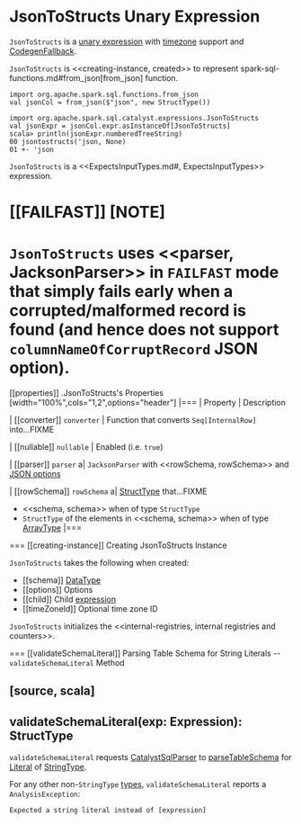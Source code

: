 # JsonToStructs Unary Expression

`JsonToStructs` is a [unary expression](UnaryExpression.md) with [timezone](Expression.md#TimeZoneAwareExpression) support and [CodegenFallback](Expression.md#CodegenFallback).

`JsonToStructs` is <<creating-instance, created>> to represent spark-sql-functions.md#from_json[from_json] function.

```text
import org.apache.spark.sql.functions.from_json
val jsonCol = from_json($"json", new StructType())

import org.apache.spark.sql.catalyst.expressions.JsonToStructs
val jsonExpr = jsonCol.expr.asInstanceOf[JsonToStructs]
scala> println(jsonExpr.numberedTreeString)
00 jsontostructs('json, None)
01 +- 'json
```

`JsonToStructs` is a <<ExpectsInputTypes.md#, ExpectsInputTypes>> expression.

[[FAILFAST]]
[NOTE]
====
`JsonToStructs` uses <<parser, JacksonParser>> in `FAILFAST` mode that simply fails early when a corrupted/malformed record is found (and hence does not support `columnNameOfCorruptRecord` JSON option).
====

[[properties]]
.JsonToStructs's Properties
[width="100%",cols="1,2",options="header"]
|===
| Property
| Description

| [[converter]] `converter`
| Function that converts `Seq[InternalRow]` into...FIXME

| [[nullable]] `nullable`
| Enabled (i.e. `true`)

| [[parser]] `parser`
a| `JacksonParser` with <<rowSchema, rowSchema>> and [JSON options](../datasources/json/JsonFileFormat.md#JSONOptions)

| [[rowSchema]] `rowSchema`
a| [StructType](../types/StructType.md) that...FIXME

* <<schema, schema>> when of type `StructType`
* `StructType` of the elements in <<schema, schema>> when of type [ArrayType](../types/ArrayType.md)
|===

=== [[creating-instance]] Creating JsonToStructs Instance

`JsonToStructs` takes the following when created:

* [[schema]] [DataType](../types/DataType.md)
* [[options]] Options
* [[child]] Child [expression](Expression.md)
* [[timeZoneId]] Optional time zone ID

`JsonToStructs` initializes the <<internal-registries, internal registries and counters>>.

=== [[validateSchemaLiteral]] Parsing Table Schema for String Literals -- `validateSchemaLiteral` Method

[source, scala]
----
validateSchemaLiteral(exp: Expression): StructType
----

`validateSchemaLiteral` requests [CatalystSqlParser](../sql/CatalystSqlParser.md) to [parseTableSchema](../sql/AbstractSqlParser.md#parseTableSchema) for [Literal](Literal.md) of [StringType](../types/DataType.md#StringType).

For any other non-``StringType`` [types](../types/DataType.md), `validateSchemaLiteral` reports a `AnalysisException`:

```text
Expected a string literal instead of [expression]
```
